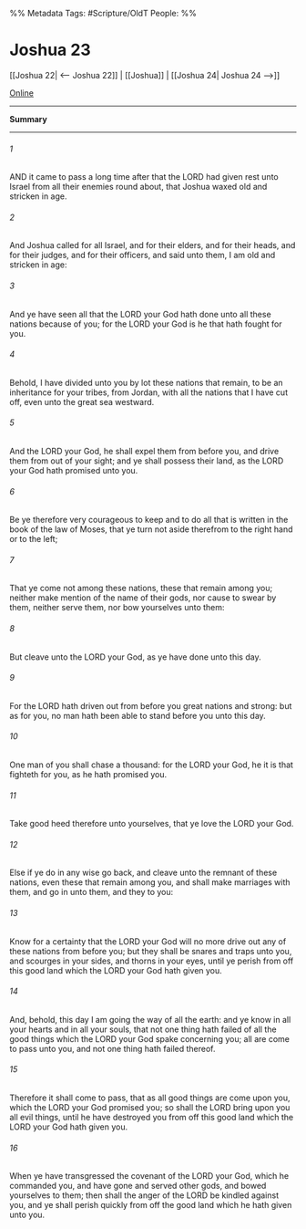 

%% Metadata
Tags: #Scripture/OldT
People: 
%%
# Joshua 23
[[Joshua 22| <-- Joshua 22]] | [[Joshua]] | [[Joshua 24| Joshua 24 -->]]

[Online](https://churchofjesuschrist.org/study/scriptures/ot/josh/23?lang=eng)

---
__Summary__



---

###### 1
AND it came to pass a long time after that the LORD had given rest unto Israel from all their enemies round about, that Joshua waxed old and stricken in age.
###### 2
And Joshua called for all Israel, and for their elders, and for their heads, and for their judges, and for their officers, and said unto them, I am old and stricken in age:
###### 3
And ye have seen all that the LORD your God hath done unto all these nations because of you; for the LORD your God is he that hath fought for you.
###### 4
Behold, I have divided unto you by lot these nations that remain, to be an inheritance for your tribes, from Jordan, with all the nations that I have cut off, even unto the great sea westward.
###### 5
And the LORD your God, he shall expel them from before you, and drive them from out of your sight; and ye shall possess their land, as the LORD your God hath promised unto you.
###### 6
Be ye therefore very courageous to keep and to do all that is written in the book of the law of Moses, that ye turn not aside therefrom to the right hand or to the left;
###### 7
That ye come not among these nations, these that remain among you; neither make mention of the name of their gods, nor cause to swear by them, neither serve them, nor bow yourselves unto them:
###### 8
But cleave unto the LORD your God, as ye have done unto this day.
###### 9
For the LORD hath driven out from before you great nations and strong: but as for you, no man hath been able to stand before you unto this day.
###### 10
One man of you shall chase a thousand: for the LORD your God, he it is that fighteth for you, as he hath promised you.
###### 11
Take good heed therefore unto yourselves, that ye love the LORD your God.
###### 12
Else if ye do in any wise go back, and cleave unto the remnant of these nations, even these that remain among you, and shall make marriages with them, and go in unto them, and they to you:
###### 13
Know for a certainty that the LORD your God will no more drive out any of these nations from before you; but they shall be snares and traps unto you, and scourges in your sides, and thorns in your eyes, until ye perish from off this good land which the LORD your God hath given you.
###### 14
And, behold, this day I am going the way of all the earth: and ye know in all your hearts and in all your souls, that not one thing hath failed of all the good things which the LORD your God spake concerning you; all are come to pass unto you, and not one thing hath failed thereof.
###### 15
Therefore it shall come to pass, that as all good things are come upon you, which the LORD your God promised you; so shall the LORD bring upon you all evil things, until he have destroyed you from off this good land which the LORD your God hath given you.
###### 16
When ye have transgressed the covenant of the LORD your God, which he commanded you, and have gone and served other gods, and bowed yourselves to them; then shall the anger of the LORD be kindled against you, and ye shall perish quickly from off the good land which he hath given unto you.



